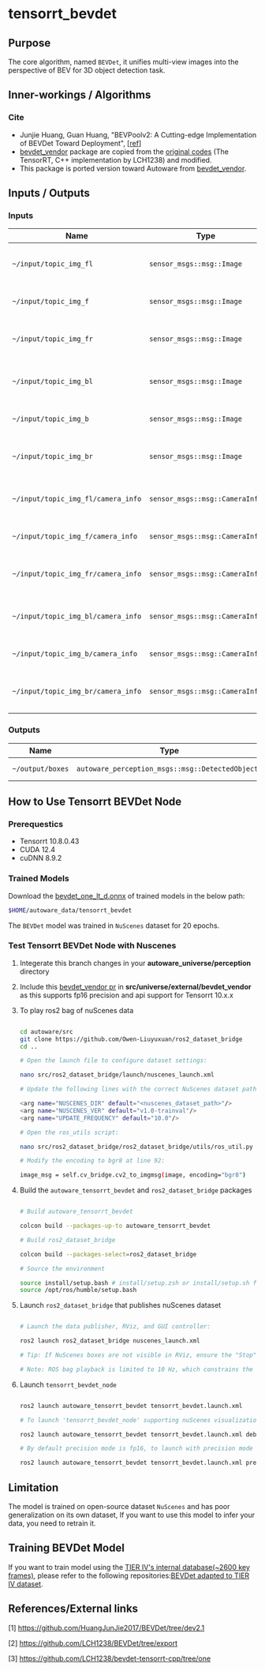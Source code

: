 # tensorrt_bevdet <!-- cspell: ignore bevdet -->

## Purpose

The core algorithm, named `BEVDet`, it unifies multi-view images into the perspective of BEV for 3D object detection task.

## Inner-workings / Algorithms

### Cite

<!-- cspell: ignore Junjie Huang, Guan Huang -->

- Junjie Huang, Guan Huang, "BEVPoolv2: A Cutting-edge Implementation of BEVDet Toward Deployment", [[ref](https://arxiv.org/pdf/2211.17111)]
- [bevdet_vendor](https://github.com/autowarefoundation/bevdet_vendor) package are copied from the [original codes](https://github.com/LCH1238/bevdet-tensorrt-cpp/tree/one) (The TensorRT, C++ implementation by LCH1238) and modified.
- This package is ported version toward Autoware from [bevdet_vendor](https://github.com/autowarefoundation/bevdet_vendor).

## Inputs / Outputs

### Inputs

| Name                               | Type                           | Description                         |
| ---------------------------------- | ------------------------------ | ----------------------------------- |
| `~/input/topic_img_fl`             | `sensor_msgs::msg::Image`      | input front_left camera image       |
| `~/input/topic_img_f`              | `sensor_msgs::msg::Image`      | input front camera image            |
| `~/input/topic_img_fr`             | `sensor_msgs::msg::Image`      | input front_right camera image      |
| `~/input/topic_img_bl`             | `sensor_msgs::msg::Image`      | input back_left camera image        |
| `~/input/topic_img_b`              | `sensor_msgs::msg::Image`      | input back camera image             |
| `~/input/topic_img_br`             | `sensor_msgs::msg::Image`      | input back_right camera image       |
| `~/input/topic_img_fl/camera_info` | `sensor_msgs::msg::CameraInfo` | input front_left camera parameters  |
| `~/input/topic_img_f/camera_info`  | `sensor_msgs::msg::CameraInfo` | input front camera parameters       |
| `~/input/topic_img_fr/camera_info` | `sensor_msgs::msg::CameraInfo` | input front_right camera parameters |
| `~/input/topic_img_bl/camera_info` | `sensor_msgs::msg::CameraInfo` | input back_left camera parameters   |
| `~/input/topic_img_b/camera_info`  | `sensor_msgs::msg::CameraInfo` | input back camera parameters        |
| `~/input/topic_img_br/camera_info` | `sensor_msgs::msg::CameraInfo` | input back_right camera parameters  |

### Outputs

| Name             | Type                                             | Description      |
| ---------------- | ------------------------------------------------ | ---------------- |
| `~/output/boxes` | `autoware_perception_msgs::msg::DetectedObjects` | detected objects |

## How to Use Tensorrt BEVDet Node

### Prerequestics

- Tensorrt 10.8.0.43
- CUDA 12.4
- cuDNN 8.9.2

### Trained Models

Download the [bevdet_one_lt_d.onnx](https://drive.google.com/file/d/1eMGJfdCVlDPBphBTjMcnIh3wdW7Q7WZB/view?usp=sharing) of trained models in the below path:

```bash
$HOME/autoware_data/tensorrt_bevdet
```

The `BEVDet` model was trained in `NuScenes` dataset for 20 epochs.

### Test Tensorrt BEVDet Node with Nuscenes

1. Integerate this branch changes in your **autoware_universe/perception** directory

2. Include this [bevdet_vendor pr](https://github.com/autowarefoundation/bevdet_vendor/pull/1) in **src/universe/external/bevdet_vendor** as this supports fp16 precision and api support for Tensorrt 10.x.x

3. To play ros2 bag of nuScenes data

   ```bash

   cd autoware/src
   git clone https://github.com/Owen-Liuyuxuan/ros2_dataset_bridge
   cd ..

   # Open the launch file to configure dataset settings:

   nano src/ros2_dataset_bridge/launch/nuscenes_launch.xml

   # Update the following lines with the correct NuScenes dataset path and set the publishing frequency to 10 Hz for optimal data streaming:

   <arg name="NUSCENES_DIR" default="<nuscenes_dataset_path>"/>
   <arg name="NUSCENES_VER" default="v1.0-trainval"/>
   <arg name="UPDATE_FREQUENCY" default="10.0"/>

   # Open the ros_utils script:

   nano src/ros2_dataset_bridge/ros2_dataset_bridge/utils/ros_util.py

   # Modify the encoding to bgr8 at line 92:

   image_msg = self.cv_bridge.cv2_to_imgmsg(image, encoding="bgr8")

   ```

4. Build the `autoware_tensorrt_bevdet` and `ros2_dataset_bridge` packages

   ```bash

   # Build autoware_tensorrt_bevdet

   colcon build --packages-up-to autoware_tensorrt_bevdet

   # Build ros2_dataset_bridge

   colcon build --packages-select=ros2_dataset_bridge

   # Source the environment

   source install/setup.bash # install/setup.zsh or install/setup.sh for your own need.
   source /opt/ros/humble/setup.bash

   ```

5. Launch `ros2_dataset_bridge` that publishes nuScenes dataset

   ```bash

   # Launch the data publisher, RViz, and GUI controller:

   ros2 launch ros2_dataset_bridge nuscenes_launch.xml

   # Tip: If NuScenes boxes are not visible in RViz, ensure the "Stop" checkbox in the GUI controller is unchecked, then click "OK".

   # Note: ROS bag playback is limited to 10 Hz, which constrains the BEVDet node to the same rate. However, based on callback execution time, BEVDet can run at up to 35 FPS with FP16 and 17 FPS with FP32.
   ```

6. Launch `tensorrt_bevdet_node`

   ```bash

   ros2 launch autoware_tensorrt_bevdet tensorrt_bevdet.launch.xml

   # To launch 'tensorrt_bevdet_node' supporting nuScenes visualization

   ros2 launch autoware_tensorrt_bevdet tensorrt_bevdet.launch.xml debug:=true

   # By default precision mode is fp16, to launch with precision mode fp32

   ros2 launch autoware_tensorrt_bevdet tensorrt_bevdet.launch.xml precision:=fp32
   ```

## Limitation

The model is trained on open-source dataset `NuScenes` and has poor generalization on its own dataset, If you want to use this model to infer your data, you need to retrain it.

## Training BEVDet Model

If you want to train model using the [TIER IV's internal database(~2600 key frames)](https://drive.google.com/file/d/1UaarK88HZu09sf7Ix-bEVl9zGNGFwTVL/view?usp=sharing), please refer to the following repositories:[BEVDet adapted to TIER IV dataset](https://github.com/cyn-liu/BEVDet/tree/train_export).

## References/External links

[1] <https://github.com/HuangJunJie2017/BEVDet/tree/dev2.1>

[2] <https://github.com/LCH1238/BEVDet/tree/export>

[3] <https://github.com/LCH1238/bevdet-tensorrt-cpp/tree/one>
